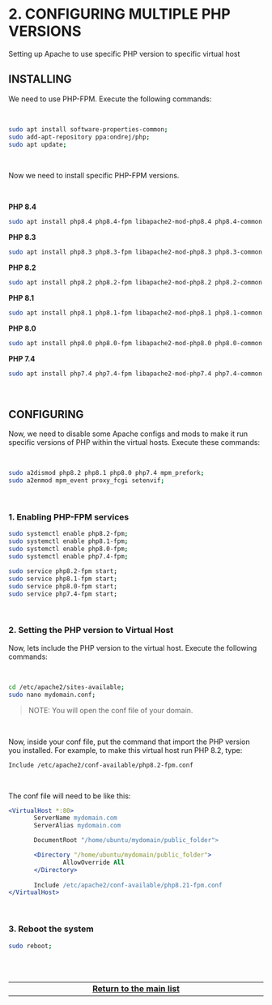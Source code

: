 # 2. CONFIGURING MULTIPLE PHP VERSIONS
Setting up Apache to use specific PHP version to specific virtual host

## INSTALLING
We need to use PHP-FPM. Execute the following commands:

<br>

```bash
sudo apt install software-properties-common;
sudo add-apt-repository ppa:ondrej/php;
sudo apt update;
```

<br>

Now we need to install specific PHP-FPM versions.

<br>

**PHP 8.4**
```bash
sudo apt install php8.4 php8.4-fpm libapache2-mod-php8.4 php8.4-common php8.4-mysql php8.4-xmlrpc php8.4-curl php8.4-gd php8.4-imagick php8.4-cli php8.4-imap php8.4-mbstring php8.4-opcache php8.4-soap php8.4-zip php8.4-intl php8.4-bcmath php8.4-sqlite3;
```
**PHP 8.3**
```bash
sudo apt install php8.3 php8.3-fpm libapache2-mod-php8.3 php8.3-common php8.3-mysql php8.3-xmlrpc php8.3-curl php8.3-gd php8.3-imagick php8.3-cli php8.3-imap php8.3-mbstring php8.3-opcache php8.3-soap php8.3-zip php8.3-intl php8.3-bcmath php8.3-sqlite3;
```
**PHP 8.2**
```bash
sudo apt install php8.2 php8.2-fpm libapache2-mod-php8.2 php8.2-common php8.2-mysql php8.2-xmlrpc php8.2-curl php8.2-gd php8.2-imagick php8.2-cli php8.2-imap php8.2-mbstring php8.2-opcache php8.2-soap php8.2-zip php8.2-intl php8.2-bcmath php8.2-sqlite3;
```
**PHP 8.1**
```bash
sudo apt install php8.1 php8.1-fpm libapache2-mod-php8.1 php8.1-common php8.1-mysql php8.1-xmlrpc php8.1-curl php8.1-gd php8.1-imagick php8.1-cli php8.1-imap php8.1-mbstring php8.1-opcache php8.1-soap php8.1-zip php8.1-intl php8.1-bcmath php8.1-sqlite3;
```
**PHP 8.0**
```bash
sudo apt install php8.0 php8.0-fpm libapache2-mod-php8.0 php8.0-common php8.0-mysql php8.0-xmlrpc php8.0-curl php8.0-gd php8.0-imagick php8.0-cli php8.0-imap php8.0-mbstring php8.0-opcache php8.0-soap php8.0-zip php8.0-intl php8.0-bcmath php8.0-sqlite3;
```
**PHP 7.4**
```bash
sudo apt install php7.4 php7.4-fpm libapache2-mod-php7.4 php7.4-common php7.4-mysql php7.4-xmlrpc php7.4-curl php7.4-gd php7.4-imagick php7.4-cli php7.4-imap php7.4-mbstring php7.4-opcache php7.4-soap php7.4-zip php7.4-intl php7.4-bcmath php7.4-sqlite3;
```

<br>

## CONFIGURING
Now, we need to disable some Apache configs and mods to make it run specific versions of PHP within the virtual hosts.
Execute these commands:

<br>

```bash
sudo a2dismod php8.2 php8.1 php8.0 php7.4 mpm_prefork;
sudo a2enmod mpm_event proxy_fcgi setenvif;
```

<br>

### 1. Enabling PHP-FPM services
```bash
sudo systemctl enable php8.2-fpm;
sudo systemctl enable php8.1-fpm;
sudo systemctl enable php8.0-fpm;
sudo systemctl enable php7.4-fpm;

sudo service php8.2-fpm start;
sudo service php8.1-fpm start;
sudo service php8.0-fpm start;
sudo service php7.4-fpm start;
```

<br>

### 2. Setting the PHP version to Virtual Host
Now, lets include the PHP version to the virtual host. Execute the following commands:

<br>

```bash
cd /etc/apache2/sites-available;
sudo nano mydomain.conf;
```

> NOTE: You will open the conf file of your domain.

<br>

Now, inside your conf file, put the command that import the PHP version you installed.
For example, to make this virtual host run PHP 8.2, type:

```Include /etc/apache2/conf-available/php8.2-fpm.conf```

<br>

The conf file will need to be like this:
 ```apache
<VirtualHost *:80>
        ServerName mydomain.com
        ServerAlias mydomain.com

        DocumentRoot "/home/ubuntu/mydomain/public_folder">

        <Directory "/home/ubuntu/mydomain/public_folder">
                AllowOverride All
        </Directory>
        
        Include /etc/apache2/conf-available/php8.21-fpm.conf
</VirtualHost>
```

<br>

### 3. Reboot the system

```bash
sudo reboot;
```
 
<br><br>
<div>
    <table width="9000">
        <!-- <tr>
            <td width="9000"></td>
            <td width="50%" align="right"><a href=""><b></b></a></td>
        </tr> -->
        <tr>
            <td width="9000" colspan="2" align="center">
                <a href="">
                    <b>Return to the main list</b>
                </a>
            </td>
        </tr>
    </table>
</div>
